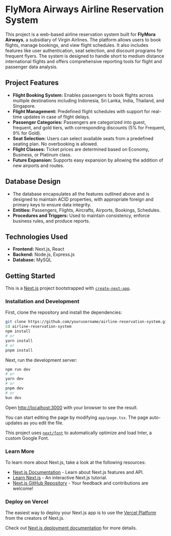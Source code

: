 
# FlyMora Airways Airline Reservation System

This project is a web-based airline reservation system built for **FlyMora Airways**, a subsidiary of Virgin Airlines. The platform allows users to book flights, manage bookings, and view flight schedules. It also includes features like user authentication, seat selection, and discount programs for frequent flyers. The system is designed to handle short to medium distance international flights and offers comprehensive reporting tools for flight and passenger data analysis.

## Project Features

- **Flight Booking System:** Enables passengers to book flights across multiple destinations including Indonesia, Sri Lanka, India, Thailand, and Singapore.
- **Flight Management:** Predefined flight schedules with support for real-time updates in case of flight delays.
- **Passenger Categories:** Passengers are categorized into guest, frequent, and gold tiers, with corresponding discounts (5% for Frequent, 9% for Gold).
- **Seat Selection:** Users can select available seats from a predefined seating plan. No overbooking is allowed.
- **Flight Classes:** Ticket prices are determined based on Economy, Business, or Platinum class.
- **Future Expansion:** Supports easy expansion by allowing the addition of new airports and routes.

## Database Design

- The database encapsulates all the features outlined above and is designed to maintain ACID properties, with appropriate foreign and primary keys to ensure data integrity.
- **Entities:** Passengers, Flights, Aircrafts, Airports, Bookings, Schedules.
- **Procedures and Triggers:** Used to maintain consistency, enforce business rules, and produce reports.
  
## Technologies Used

- **Frontend:** Next.js, React
- **Backend:** Node.js, Express.js
- **Database:** MySQL

## Getting Started

This is a [Next.js](https://nextjs.org/) project bootstrapped with [`create-next-app`](https://github.com/vercel/next.js/tree/canary/packages/create-next-app).

### Installation and Development

First, clone the repository and install the dependencies:

```bash
git clone https://github.com/yourusername/airline-reservation-system.git
cd airline-reservation-system
npm install
# or
yarn install
# or
pnpm install
```

Next, run the development server:

```bash
npm run dev
# or
yarn dev
# or
pnpm dev
# or
bun dev
```

Open [http://localhost:3000](http://localhost:3000) with your browser to see the result.

You can start editing the page by modifying `app/page.tsx`. The page auto-updates as you edit the file.

This project uses [`next/font`](https://nextjs.org/docs/basic-features/font-optimization) to automatically optimize and load Inter, a custom Google Font.

### Learn More

To learn more about Next.js, take a look at the following resources:

- [Next.js Documentation](https://nextjs.org/docs) - Learn about Next.js features and API.
- [Learn Next.js](https://nextjs.org/learn) - An interactive Next.js tutorial.
- [Next.js GitHub Repository](https://github.com/vercel/next.js/) - Your feedback and contributions are welcome!

### Deploy on Vercel

The easiest way to deploy your Next.js app is to use the [Vercel Platform](https://vercel.com/new?utm_medium=default-template&filter=next.js&utm_source=create-next-app&utm_campaign=create-next-app-readme) from the creators of Next.js.

Check out [Next.js deployment documentation](https://nextjs.org/docs/deployment) for more details.
